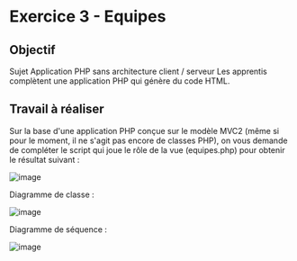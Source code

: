 # Exercice 3 - Equipes

## Objectif
Sujet	Application PHP sans architecture client / serveur
Les apprentis complètent une application PHP qui génère du code HTML.

## Travail à réaliser

Sur la base d'une application PHP conçue sur le modèle MVC2 (même si pour le moment, il ne s'agit pas encore de classes PHP), on vous demande de compléter le script qui joue le rôle de la vue (equipes.php) pour obtenir le résultat suivant :

![image](https://github.com/emf-info-151/module151/assets/48353440/7c988935-9b2b-46cb-a28f-a592b449428c)


Diagramme de classe : 

![image](https://github.com/emf-info-151/module151/assets/48353440/a938a583-4a79-4ef2-a5a9-640af8b7dc06)



Diagramme de séquence : 

![image](https://github.com/emf-info-151/module151/assets/48353440/95a0f1e5-70a0-4837-833d-6b648ee73f67)